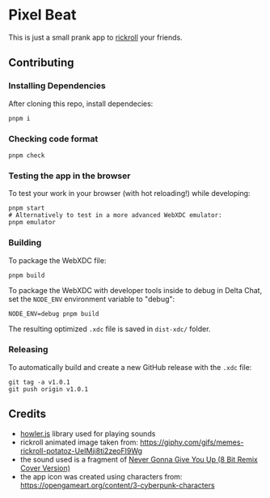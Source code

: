 # Pixel Beat

This is just a small prank app to [rickroll](https://en.wikipedia.org/wiki/Rickrolling) your friends.

## Contributing

### Installing Dependencies

After cloning this repo, install dependecies:

```
pnpm i
```

### Checking code format

```
pnpm check
```

### Testing the app in the browser

To test your work in your browser (with hot reloading!) while developing:

```
pnpm start
# Alternatively to test in a more advanced WebXDC emulator:
pnpm emulator
```

### Building

To package the WebXDC file:

```
pnpm build
```

To package the WebXDC with developer tools inside to debug in Delta Chat, set the `NODE_ENV`
environment variable to "debug":

```
NODE_ENV=debug pnpm build
```

The resulting optimized `.xdc` file is saved in `dist-xdc/` folder.

### Releasing

To automatically build and create a new GitHub release with the `.xdc` file:

```
git tag -a v1.0.1
git push origin v1.0.1
```

## Credits

- [howler.js](https://github.com/goldfire/howler.js) library used for playing sounds
- rickroll animated image taken from: https://giphy.com/gifs/memes-rickroll-potatoz-UeIMji8ti2zeoFI9Wg
- the sound used is a fragment of [Never Gonna Give You Up (8 Bit Remix Cover Version)](https://www.youtube.com/watch?v=9NcPvmk4vfo)
- the app icon was created using characters from: https://opengameart.org/content/3-cyberpunk-characters
